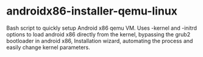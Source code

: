 # androidx86-installer-qemu-linux
Bash script to quickly setup Android x86 qemu VM. 
Uses -kernel and -initrd options to load android x86 directly from the kernel, bypassing the grub2 bootloader in android x86, Installation wizard, automating the process and easily change kernel parameters.
